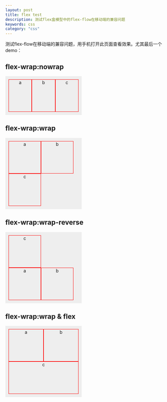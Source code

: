 ```yaml
---
layout: post
title: flex test
description: 测试flex盒模型中的flex-flow在移动端的兼容问题
keywords: css
category: "css"
---
```


测试flex-flow在移动端的兼容问题，用手机打开此页面查看效果。尤其最后一个demo：

<style>
ul,li{ list-style: none;}
.box{
    display:-webkit-flex;
    display:flex;
    width:220px;margin:0;padding:10px;list-style:none;background-color:#eee;}
.box li{width:100px;height:100px;border:1px solid #f00;text-align:center;}
#box{
    -webkit-flex-wrap:nowrap;
    flex-wrap:nowrap;
}
#box2{
    -webkit-flex-wrap:wrap;
    flex-wrap:wrap;
}
#box3{
    -webkit-flex-wrap:wrap-reverse;
    flex-wrap:wrap-reverse;
}
#box4{
    -webkit-flex-wrap:wrap;
    flex-wrap:wrap;
}
#box4 li{
    min-width: 40%;
    width: auto;

    -webkit-box-flex: 1;    
    -moz-box-flex: 1;       
    -webkit-flex: 1;        
    -ms-flex: 1;            
    flex: 1;            
}
</style>

<h2>flex-wrap:nowrap</h2>
<ul id="box" class="box">
    <li>a</li>
    <li>b</li>
    <li>c</li>
</ul>
<h2>flex-wrap:wrap</h2>
<ul id="box2" class="box">
    <li>a</li>
    <li>b</li>
    <li>c</li>
</ul>
<h2>flex-wrap:wrap-reverse</h2>
<ul id="box3" class="box">
    <li>a</li>
    <li>b</li>
    <li>c</li>
</ul>
<h2>flex-wrap:wrap & flex</h2>
<ul id="box4" class="box">
    <li>a</li>
    <li>b</li>
    <li>c</li>
</ul>


